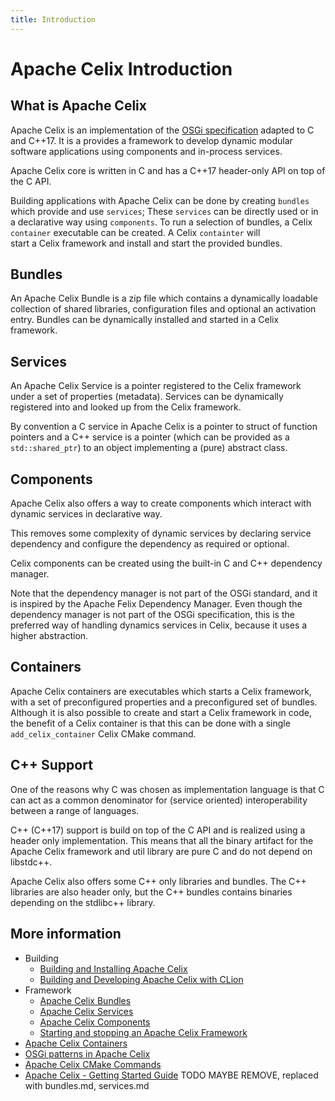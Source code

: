 ```yaml
---
title: Introduction
---
```


<!--
Licensed to the Apache Software Foundation (ASF) under one or more
contributor license agreements.  See the NOTICE file distributed with
this work for additional information regarding copyright ownership.
The ASF licenses this file to You under the Apache License, Version 2.0
(the "License"); you may not use this file except in compliance with
the License.  You may obtain a copy of the License at
   
    http://www.apache.org/licenses/LICENSE-2.0

Unless required by applicable law or agreed to in writing, software
distributed under the License is distributed on an "AS IS" BASIS,
WITHOUT WARRANTIES OR CONDITIONS OF ANY KIND, either express or implied.
See the License for the specific language governing permissions and
limitations under the License.
-->

# Apache Celix Introduction

## What is Apache Celix
Apache Celix is an implementation of the [OSGi specification](https://www.osgi.org/developer/specifications) 
adapted to C and C++17. 
It is a provides a framework to develop dynamic modular software applications using components and in-process services.

Apache Celix core is written in C and has a C++17 header-only API on top of the C API. 

Building applications with Apache Celix can be done by creating `bundles` which provide and use `services`; 
These `services` can be directly used or in a declarative way using `components`. 
To run a selection of bundles, a Celix `container` executable can be created. A Celix `containter` will  
start a Celix framework and install and start the provided bundles.  

## Bundles
An Apache Celix Bundle is a zip file which contains a dynamically loadable collection of shared libraries, 
configuration files and optional an activation entry. 
Bundles can be dynamically installed and started in a Celix framework.

## Services
An Apache Celix Service is a pointer registered to the Celix framework under a set of properties (metadata).
Services can be dynamically registered into and looked up from the Celix framework.

By convention a C service in Apache Celix is a pointer to struct of function pointers and a C++ service is a pointer
(which can be provided as a `std::shared_ptr`) to an object implementing a (pure) abstract class.

## Components
Apache Celix also offers a way to create components which interact with dynamic services in declarative way. 

This removes some complexity of dynamic services by declaring service dependency and configure the dependency 
as required or optional. 

Celix components can be created using the built-in C and C++ dependency manager.

Note that the dependency manager is not part of the OSGi standard, and it is inspired by the 
Apache Felix Dependency Manager. 
Even though the dependency manager is not part of the OSGi specification, 
this is the preferred way of handling dynamics services in Celix, because it uses a higher abstraction.

## Containers
Apache Celix containers are executables which starts a Celix framework, with a set of preconfigured properties 
and a preconfigured set of bundles. 
Although it is also possible to create and start a Celix framework in code, the benefit of a Celix container 
is that this can be done with a single `add_celix_container` Celix CMake command. 

## C++ Support

One of the reasons why C was chosen as implementation language is that C can act as a common denominator for 
(service oriented) interoperability between a range of languages.

C++ (C++17) support is build on top of the C API and is realized using a header only implementation. 
This means that all the binary artifact for the Apache Celix framework and util library are pure C and do not depend on 
libstdc++. 

Apache Celix also offers some C++ only libraries and bundles. The C++ libraries are also header only, but the C++
bundles contains binaries depending on the stdlibc++ library.

## More information

* Building
  * [Building and Installing Apache Celix](building)
  * [Building and Developing Apache Celix with CLion](building/dev_celix_with_clion.md)
* Framework 
  * [Apache Celix Bundles](bundles.md)
  * [Apache Celix Services](services.md)
  * [Apache Celix Components](components.md)
  * [Starting and stopping an Apache Celix Framework](framework.md)
* [Apache Celix Containers](containers.md)
* [OSGi patterns in Apache Celix](patterns.md)
* [Apache Celix CMake Commands](cmake_commands)
* [Apache Celix - Getting Started Guide](getting_started) TODO MAYBE REMOVE, replaced with bundles.md, services.md
